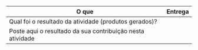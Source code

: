 
|O que| Entrega |
|--|--|
| Qual foi o resultado da atividade (produtos gerados)? | |
| Poste aqui o resultado da sua contribuição nesta atividade |  |

 